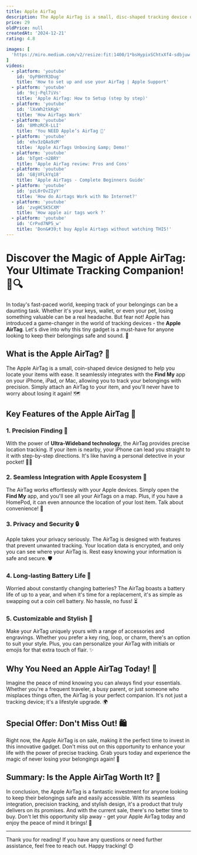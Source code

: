 ```yaml
---
title: Apple AirTag
description: The Apple AirTag is a small, disc-shaped tracking device designed to help users locate personal items such as keys, bags, or wallets. It integrates with Apple's Find My network, allowing users to track their items using the Find My app on their iPhone, iPad, or Mac. The AirTag features Bluetooth connectivity, a built-in speaker for audible alerts, and precision finding capabilities using Ultra-Wideband technology on compatible devices. It is also water and dust resistant, and its battery is user-replaceable, lasting about a year. Privacy and security are emphasized, with features to prevent unwanted tracking.
price: 29
oldPrice: null
createdAt: '2024-12-21'
rating: 4.8

images: [
  'https://miro.medium.com/v2/resize:fit:1400/1*bsHypixSChtxXf4-sdbjuw.jpeg', 'https://pullpatch.com/cdn/shop/files/pull-patch-tagtrac-245622_1200x1200.jpg?v=1727425450', 'https://www.slowtwitch.com/wp-content/uploads/2024/05/218055-largest_airtag.jpg', 'https://lookaside.instagram.com/seo/google_widget/crawler/?media_id=3348397335615585773', 'https://www.thatwatchshop.co.nz/cdn/shop/files/apple-air-tag-holder-green-828_2048x.jpg?v=1689996730', 'https://cdn.thingiverse.com/assets/77/18/76/2d/f3/large_display_IMG_4037.jpg', 'https://www.belkin.com/dw/image/v2/BGBH_PRD/on/demandware.static/-/Sites-master-product-catalog-blk/default/dwa9adbc91/images/hi-res/2/2a0fe848e2931114_MSC009-BLK_Apple_AirTagSecureHolder_WireCable_Back_WEB.png?sw=700&sh=700&sm=fit', 'https://static.independent.co.uk/2021/04/30/09/Apple AirTags review.jpg', 'https://www.studioproper.com.au/cdn/shop/products/Proper-business-web-images-2020---3_0000s_0003_Apple_iphone12-airtag-findmyapp_042021_800x.png?v=1622787922', 'https://media.tegna-media.com/assets/WZDX/images/ced27d6c-6343-4cfc-ba4f-65f176be7186/ced27d6c-6343-4cfc-ba4f-65f176be7186_1920x1080.jpg', 'https://www.apple.com/newsroom/images/product/accessories/standard/Apple_airtag-finding-screen_042021_inline.jpg.large.jpg', 'https://www.tiktok.com/api/img/?itemId=7229812372414762245&location=0&aid=1988', 'http://media.wired.com/photos/609c44bd4440b920d7993c2d/master/pass/Oped-Apple-Airtag-Stalkers-1315307824.jpg', 'https://s.yimg.com/ny/api/res/1.2/JHuIX46UIiaDIPVoNqWx2w--/YXBwaWQ9aGlnaGxhbmRlcjt3PTEyMDA7aD02NzU-/https://media.zenfs.com/en/livenow_fox_840/a56f9e33c20984fba6e856bac912c46c', 'https://cdn.arstechnica.net/wp-content/uploads/2021/04/airtags.png', 'https://5.imimg.com/data5/ECOM/Default/2022/6/JK/AS/ST/86538515/apple-airtag-silicone-case-mind-green-1-c45968f9-d307-4752-a185-47fe809c0e81-500x500.jpg', 'https://i.ytimg.com/vi/e2tMZFev0ow/maxresdefault.jpg', 'https://fox8.com/wp-content/uploads/sites/12/2024/11/Apple-Share-Item-Location-Find-My-item_inline.jpg.medium.jpg', 'https://img.ltwebstatic.com/images3_spmp/2023/06/28/168793982458224fdeb502d7d8e6396f2d3702166f_thumbnail_720x.jpg', 'https://assets.vogue.com/photos/62ced9aa19fedc5c05ee6c19/master/w_2560,c_limit/VO080118_accessories01.jpg', 'https://www.spigen.com/cdn/shop/products/detail_web_airtags_comfortag_cream_01.jpg?v=1698081039', 'https://intentionaltravelers.com/wp-content/uploads/2022/08/Air-Tag-Screenshot-Travel-Review-Intentional-Travelers-3.png', 'https://i.etsystatic.com/21739511/r/il/f8d019/5227579563/il_570xN.5227579563_h7a4.jpg', 'https://kutv.com/resources/media/d69da232-9ce5-4b30-8034-cfe4cbf86261-full36x25_DERAEDT3176_frame_206.png?1646373611579', 'https://ewscripps.brightspotcdn.com/dims4/default/948c639/2147483647/strip/true/crop/936x527+0+119/resize/1280x720!/quality/90/?url=http://ewscripps-brightspot.s3.amazonaws.com/dd/f5/d9d64bf64c29a6da45332a3937ac/screen-shot-2022-02-01-at-10.36.28 PM.png', 'https://www.zdnet.com/a/img/resize/4947c5faf24741a0c9c805d35b7c0e92e7df9bc1/2024/07/19/f4832fac-98dd-44fc-8ac2-82fdc5add792/findmyappp.jpg?auto=webp&width=740', 'https://cruise.blog/sites/default/files/styles/fb_style/public/2022-11/airtags-luggage.jpeg?itok=N-lZ2Qrg', 'https://cdn.thewirecutter.com/wp-content/media/2022/11/luggagetracker-2048px-CD61B3AE6B54-3x2-1.jpg?auto=webp&quality=75&crop=1:1,smart&width=1024', 'https://www.boonlapo.com/wp-content/uploads/2023/01/wonders-providence-AirTag-600x600.png', 'https://www.firebrandpromotions.co.uk/wp-content/uploads/2023/10/Apple-AirTag.png', 'https://help.apple.com/assets/67104C956810595555038D9A/67104C9D2EEB5C79B1030278/en_US/086c2ff83047ad000a67e5ff49a3edaa.png', 'https://i0.wp.com/9to5toys.com/wp-content/uploads/sites/5/2024/06/Apple-AirTags.jpg?resize=1200,628&ssl=1', 'https://rukminim2.flixcart.com/image/850/1000/xif0q/smart-tracker/6/e/0/-original-imah2sjd6maupmuh.jpeg?q=90&crop=false', 'https://www.ringkestore.com/cdn/shop/files/AT_SLIM_CL_Sub10.jpg?v=1712686018&width=1290', 'https://static.independent.co.uk/2021/05/04/18/dogtag.jpg', 'https://media.cnn.com/api/v1/images/stellar/prod/210503130403-apple-airtag-bag-restricted.jpg?q=w_2000,h_1262,x_0,y_0,c_fill', 'https://www.belkin.com/dw/image/v2/BGBH_PRD/on/demandware.static/-/Sites-master-product-catalog-blk/default/dwc7863261/images/hi-res/0/4832bcce22255bfc_belkin-f8w973-bk-secure-holder-with-key-ring-for-apple-airtag-amazon-gg7-v02-r01-2000x2000-us__lz__en_US.png?sw=700&sh=700&sm=fit', 'https://www.apple.com/newsroom/images/2024/05/apple-and-google-deliver-support-for-unwanted-tracking-alerts-in-ios-and-android/tile/Apple-Google-partner-tracking-detection-hero-lp.jpg.landing-big_2x.jpg', 'https://techresearchonline.com/wp-content/uploads/2021/07/feature-4.webp', 'https://d.techtimes.com/en/full/384751/airtags.jpg?w=836&f=57089cd14f3111fc5ab3151840b670d2', 'https://soyacincau.com/wp-content/uploads/2024/11/241113-apple-airtag-share-item-location-01-1024x820.jpg', 'https://www.gearpatrol.com/wp-content/uploads/sites/2/2023/07/speck-airtag-holder-jpg.webp', 'https://miro.medium.com/v2/resize:fit:461/1*4KHxaf9qkkvcGS2Tw2BvPg.png', 'https://images.foxtv.com/static.fox10phoenix.com/www.fox10phoenix.com/content/uploads/2022/02/932/524/AirTag-linked.jpg?ve=1&tl=1', 'https://icuracao.com/media/catalog/product/cache/ebc7fb90b21f5eb74aecbdd15a6003e6/2/0/20h-b36-jblivefrncw_1_5.jpg', 'https://media.johnlewiscontent.com/i/JohnLewis/240043565?fmt=auto&$background-off-white$', 'https://a57.foxnews.com/static.foxnews.com/foxnews.com/content/uploads/2023/12/1200/675/3-How-your-AirTag-can-be-shared-with-up-to-five-other-people.jpg?ve=1&tl=1', 'https://lookaside.fbsbx.com/lookaside/crawler/media/?media_id=4008380625863913', 'https://photos5.appleinsider.com/gallery/55267-112503-airtag-02-xl.jpg', 'https://5.imimg.com/data5/ECOM/Default/2022/7/XP/XN/OB/86538515/apple-airtag-case-teal-doraemon-1-5833e955-2e90-4705-afba-d2ce06b64b08-500x500.jpg', 'https://external-preview.redd.it/apple-will-let-you-share-lost-airtag-info-with-an-airline-v0-qL0XyQbpxjTXuJnQEvfQZzCQx-Fw8eu6HHGclrbNqOI.jpg?width=1080&crop=smart&auto=webp&s=d39c8f75d90489fe7d3e22df89a4f69b79491ae2', 'https://sopiguard.com/cdn/shop/products/airtagrgcb.jpg?v=1619926799', 'https://images.wsj.net/im-711154/LV', 'https://www.baudville.com/cdn/shop/files/BV_99866_OPEN.jpg?v=1709054518', 'https://applescoop.org/image/story/apple-airtags-pack-of-4-for-99-applescoop-2024-10-05-12-33-23.png', 'https://img.cdn4dd.com/p/fit=cover,width=1200,height=1200,format=auto,quality=50/media/photosV2/45953584-5176-4731-b329-4c3e715092f6-retina-large.jpg', 'https://cdn.thewirecutter.com/wp-content/media/2022/11/luggagetracker-2048px-CD61B3AE6B54-3x2-1.jpg?auto=webp&quality=60&crop=1.91:1&width=1200', 'https://www.cultofmac.com/wp-content/uploads/2022/04/0D3A2FEB-1E7E-40F6-BDA8-FFFB94B3ABCC.jpeg', 'https://a57.foxnews.com/static.foxnews.com/foxnews.com/content/uploads/2024/07/1200/675/1-How-to-outsmart-car-thieves-with-these-smart-AirTag-tactics.jpg?ve=1&tl=1', 'https://media.thv11.com/assets/KTHV/images/e9c96dc0-86e1-43c6-8359-65069eefe58e/e9c96dc0-86e1-43c6-8359-65069eefe58e_1920x1080.jpg', 'https://www.belkin.com/dw/image/v2/BGBH_PRD/on/demandware.static/-/Sites-master-product-catalog-blk/default/dw67e4650e/images/hi-res/6/390c3186b23e1b7d_MSC003bt_Blk_ReflectiveSecureHolder_Shot03_Web.png?sw=700&sh=700&sm=fit', 'https://media-cldnry.s-nbcnews.com/image/upload/rockcms/2023-07/Size-Scale-1dff05.jpg', 'https://cdn.iphoneincanada.ca/wp-content/uploads/2021/12/Apple-AirTags-.jpg', 'https://www.apple.com/newsroom/images/2024/12/apple-intelligence-is-available-today/tile/ca-en/Apple-Intelligence-hero-CA-lp.jpg.landing-regular.jpg', 'https://i2.wp.com/media.globalnews.ca/videostatic/news/nm3rh1af8k-huw4ghpefz/JPEG_CM_AIRTAGE_DREWA.jpg?w=1040&quality=70&strip=all', 'https://ewscripps.brightspotcdn.com/dims4/default/9d43ecd/2147483647/strip/true/crop/1920x1080+0+0/resize/1280x720!/quality/90/?url=http://ewscripps-brightspot.s3.amazonaws.com/46/0d/1d97a0ce49d2b6d8fb411ce06e41/airtag.jpg', 'https://cdn.sheeel.com/catalog/product/cache/074f467fdf747a38ab5e8f88243fd86f/c/c/ccpt3110-4.jpg', 'https://fdn.gsmarena.com/imgroot/news/21/06/apple-airtags-updated-android-app-coming-later-this-year/-900/gsmarena_000.jpg', 'https://media.gettyimages.com/id/1247144200/photo/this-photo-illustration-taken-on-february-13-2023-shows-an-apple-air-tag-in-washington-dc.jpg?s=612x612&w=gi&k=20&c=Xiu7JIc_3ID_ySH5Z6DCxpwGxwtm4pZU7PDM2vH8Iwc=', 'https://i.etsystatic.com/7338556/r/il/176efe/5926830948/il_fullxfull.5926830948_dgki.jpg', 'https://media.wusa9.com/assets/WUSA/images/037e7479-8ae3-4ca7-b25c-c04a10f27226/037e7479-8ae3-4ca7-b25c-c04a10f27226_1920x1080.jpg', 'https://assets.gadgetandgear.com/upload/product/20231123_1700728597_840272.jpeg', 'https://preview.redd.it/apple-air-tag-tracking-me-v0-ekg6o14a1bob1.jpg?width=1080&crop=smart&auto=webp&s=d7195c2fd87cc6c44eb5377e5e0ea42d1997ff61', 'https://www.rd.com/wp-content/uploads/2022/02/Stalked-with-apple-airtag_Courtesy-Maggie-Kim_Getty-Images.jpg', 'https://hniesfp.imgix.net/8/images/detailed/264/airtag_8.jpg?fit=fill&bg=0FFF&w=1500&h=1000&auto=format,compress', 'https://akm-img-a-in.tosshub.com/indiatoday/images/story/202202/Screenshot_2022-02-11_at_9.45._1200x768.png?size=690:388', 'https://i.ytimg.com/vi/TolsLU1PT3c/hq720.jpg?sqp=-oaymwEhCK4FEIIDSFryq4qpAxMIARUAAAAAGAElAADIQj0AgKJD&rs=AOn4CLA9jOQTN0dSLl_eZxNX5sky1YxA6g', 'https://static1.srcdn.com/wordpress/wp-content/uploads/2021/05/Apple-iPhone-12-Purple-AirTag-Blank.jpg', 'https://www.tiktok.com/api/img/?itemId=7037978638247169327&location=0&aid=1988'
]
videos: 
  - platform: 'youtube'
    id: 'OyP8HYR3Dug'
    title: 'How to set up and use your AirTag | Apple Support'
  - platform: 'youtube'
    id: '9cj-Pql7iVs'
    title: 'Apple AirTag: How to Setup (step by step)'
  - platform: 'youtube'
    id: 'lXxWh2tkKgk'
    title: 'How AirTags Work'
  - platform: 'youtube'
    id: '8MhzRCR-LLI'
    title: 'You NEED Apple’s AirTag 👀'
  - platform: 'youtube'
    id: 'ehv3zQAa9zM'
    title: 'Apple AirTags Unboxing &amp; Demo!'
  - platform: 'youtube'
    id: 'bTgmt-n2BRY'
    title: 'Apple AirTag review: Pros and Cons'
  - platform: 'youtube'
    id: 'G8jVFLkYq18'
    title: 'Apple AirTags - Complete Beginners Guide'
  - platform: 'youtube'
    id: 'pzL0rOvZIyY'
    title: 'How do Airtags Work with No Internet?'
  - platform: 'youtube'
    id: 'zvgHC5K5CXM'
    title: 'How apple air tags work ?'
  - platform: 'youtube'
    id: 'CrPxd7NP5_w'
    title: 'Don&#39;t buy Apple Airtags without watching THIS!'
---
```


# Discover the Magic of Apple AirTag: Your Ultimate Tracking Companion! 📍🔍

In today's fast-paced world, keeping track of your belongings can be a daunting task. Whether it's your keys, wallet, or even your pet, losing something valuable can be a real headache. But fear not! Apple has introduced a game-changer in the world of tracking devices - the **Apple AirTag**. Let's dive into why this tiny gadget is a must-have for anyone looking to keep their belongings safe and sound. 🚀

## What is the Apple AirTag? 🤔

The Apple AirTag is a small, coin-shaped device designed to help you locate your items with ease. It seamlessly integrates with the **Find My** app on your iPhone, iPad, or Mac, allowing you to track your belongings with precision. Simply attach an AirTag to your item, and you'll never have to worry about losing it again! 🗺️

## Key Features of the Apple AirTag 🌟

### 1. **Precision Finding** 🎯

With the power of **Ultra-Wideband technology**, the AirTag provides precise location tracking. If your item is nearby, your iPhone can lead you straight to it with step-by-step directions. It's like having a personal detective in your pocket! 🕵️‍♂️

### 2. **Seamless Integration with Apple Ecosystem** 🍏

The AirTag works effortlessly with your Apple devices. Simply open the **Find My** app, and you'll see all your AirTags on a map. Plus, if you have a HomePod, it can even announce the location of your lost item. Talk about convenience! 📱

### 3. **Privacy and Security** 🔒

Apple takes your privacy seriously. The AirTag is designed with features that prevent unwanted tracking. Your location data is encrypted, and only you can see where your AirTag is. Rest easy knowing your information is safe and secure. 🛡️

### 4. **Long-lasting Battery Life** 🔋

Worried about constantly changing batteries? The AirTag boasts a battery life of up to a year, and when it's time for a replacement, it's as simple as swapping out a coin cell battery. No hassle, no fuss! ⏳

### 5. **Customizable and Stylish** 🎨

Make your AirTag uniquely yours with a range of accessories and engravings. Whether you prefer a key ring, loop, or charm, there's an option to suit your style. Plus, you can personalize your AirTag with initials or emojis for that extra touch of flair. ✨

## Why You Need an Apple AirTag Today! 🚨

Imagine the peace of mind knowing you can always find your essentials. Whether you're a frequent traveler, a busy parent, or just someone who misplaces things often, the AirTag is your perfect companion. It's not just a tracking device; it's a lifestyle upgrade. 🌍

## Special Offer: Don't Miss Out! 🛍️

Right now, the Apple AirTag is on sale, making it the perfect time to invest in this innovative gadget. Don't miss out on this opportunity to enhance your life with the power of precise tracking. Grab yours today and experience the magic of never losing your belongings again! 🎉

## Summary: Is the Apple AirTag Worth It? 🤔

In conclusion, the Apple AirTag is a fantastic investment for anyone looking to keep their belongings safe and easily accessible. With its seamless integration, precision tracking, and stylish design, it's a product that truly delivers on its promises. And with the current sale, there's no better time to buy. Don't let this opportunity slip away - get your Apple AirTag today and enjoy the peace of mind it brings! 🛒

---

Thank you for reading! If you have any questions or need further assistance, feel free to reach out. Happy tracking! 😊